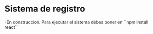 <h1>Sistema de registro</h1>
-En construccion.
Para ejecutar el sistema debes poner en ``npm install react``
